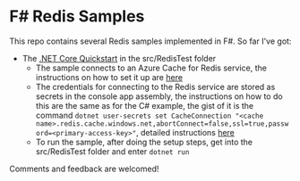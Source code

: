 # F# Redis Samples
This repo contains several Redis samples implemented in F#. So far I've got:
* The [.NET Core Quickstart](https://docs.microsoft.com/en-us/azure/azure-cache-for-redis/cache-dotnet-core-quickstart) in the src/RedisTest folder
  * The sample connects to an Azure Cache for Redis service, the instructions on how to set it up are [here](https://docs.microsoft.com/en-us/azure/azure-cache-for-redis/cache-dotnet-core-quickstart#create-a-cache)
  * The credentials for connecting to the Redis service are stored as secrets in the console app assembly, the instructions on how to do this are the same as for the C# example, the gist of it is the command `dotnet user-secrets set CacheConnection "<cache name>.redis.cache.windows.net,abortConnect=false,ssl=true,password=<primary-access-key>"`, detailed instructions [here](https://docs.microsoft.com/en-us/azure/azure-cache-for-redis/cache-dotnet-core-quickstart#add-secret-manager-to-the-project)
  * To run the sample, after doing the setup steps, get into the src/RedisTest folder and enter `dotnet run`

Comments and feedback are welcomed!
